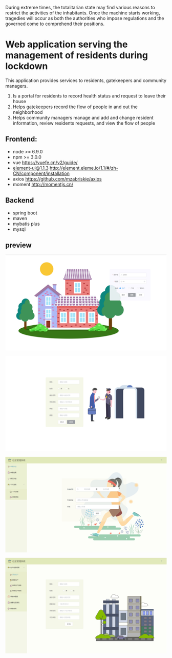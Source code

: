 During extreme times, the totalitarian state may find various reasons to restrict the activities of the inhabitants. Once the machine starts working, tragedies will occur as both the authorities who impose regulations and the governed come to comprehend their positions.

# Web application serving the management of residents during lockdown
This application provides services to residents, gatekeepers and community managers.
1. Is a portal for residents to record health status and request to leave their house
2. Helps gatekeepers record the flow of people in and out the neighborhood
3. Helps community managers manage and add and change resident information, review residents requests, and view the flow of people

## Frontend:
- node >= 6.9.0
- npm >= 3.0.0
- vue https://vuefe.cn/v2/guide/
- element-ui@1.1.3 http://element.eleme.io/1.1/#/zh-CN/component/installation
- axios https://github.com/mzabriskie/axios
- moment http://momentjs.cn/

## Backend
- spring boot
- maven
- mybatis plus
- mysql

## preview
![login](./pic/login.jpg)

![visit](./pic/visit.jpg)

![making appointment](./pic/apply.jpg)

![residents management](./pic/management.jpg)

